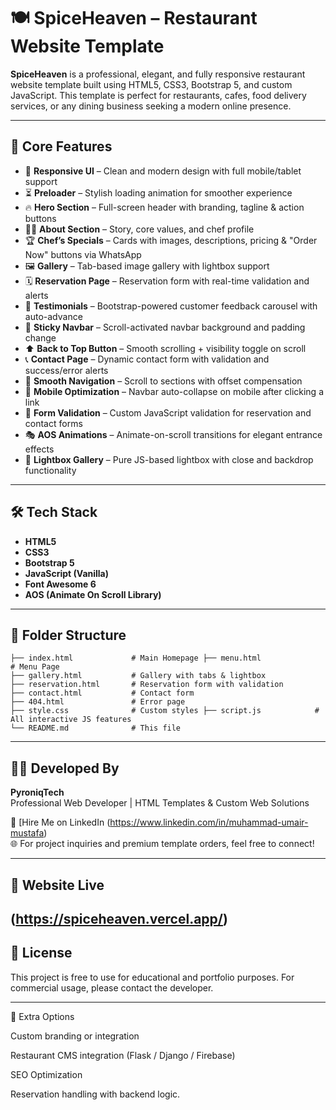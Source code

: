 # 🍽️ SpiceHeaven – Restaurant Website Template

**SpiceHeaven** is a professional, elegant, and fully responsive restaurant website template built using HTML5, CSS3, Bootstrap 5, and custom JavaScript. This template is perfect for restaurants, cafes, food delivery services, or any dining business seeking a modern online presence.

---

## 🌟 Core Features

- 🎨 **Responsive UI** – Clean and modern design with full mobile/tablet support
- ⏳ **Preloader** – Stylish loading animation for smoother experience
- 🔥 **Hero Section** – Full-screen header with branding, tagline & action buttons
- 🧑‍🍳 **About Section** – Story, core values, and chef profile
- 🏆 **Chef’s Specials** – Cards with images, descriptions, pricing & "Order Now" buttons via WhatsApp
- 🖼️ **Gallery** – Tab-based image gallery with lightbox support
- 🗓️ **Reservation Page** – Reservation form with real-time validation and alerts
- 💬 **Testimonials** – Bootstrap-powered customer feedback carousel with auto-advance
- 🛑 **Sticky Navbar** – Scroll-activated navbar background and padding change
- ⬆️ **Back to Top Button** – Smooth scrolling + visibility toggle on scroll
- 📞 **Contact Page** – Dynamic contact form with validation and success/error alerts
- 🧭 **Smooth Navigation** – Scroll to sections with offset compensation
- 📱 **Mobile Optimization** – Navbar auto-collapse on mobile after clicking a link
- 🧪 **Form Validation** – Custom JavaScript validation for reservation and contact forms
- 🎭 **AOS Animations** – Animate-on-scroll transitions for elegant entrance effects
- 🌙 **Lightbox Gallery** – Pure JS-based lightbox with close and backdrop functionality

---

## 🛠️ Tech Stack

- **HTML5**
- **CSS3**
- **Bootstrap 5**
- **JavaScript (Vanilla)**
- **Font Awesome 6**
- **AOS (Animate On Scroll Library)**

---

## 🧩 Folder Structure
```
├── index.html             # Main Homepage ├── menu.html              # Menu Page
├── gallery.html           # Gallery with tabs & lightbox
├── reservation.html       # Reservation form with validation
├── contact.html           # Contact form
├── 404.html               # Error page 
├── style.css              # Custom styles ├── script.js            # All interactive JS features
└── README.md              # This file
```
---

## 👨‍💻 Developed By

**PyroniqTech**  
Professional Web Developer | HTML Templates & Custom Web Solutions

📩 [Hire Me on LinkedIn (https://www.linkedin.com/in/muhammad-umair-mustafa)  
🌐 For project inquiries and premium template orders, feel free to connect!

---

## 📸 Website Live
(https://spiceheaven.vercel.app/)
---

## 📌 License

This project is free to use for educational and portfolio purposes. For commercial usage, please contact the developer.

---

🔗 Extra Options

Custom branding or integration

Restaurant CMS integration (Flask / Django / Firebase)

SEO Optimization

Reservation handling with backend logic.
